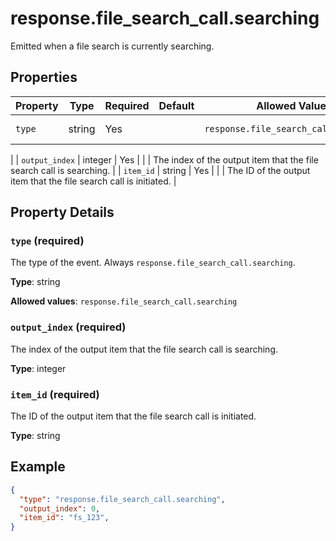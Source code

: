# response.file_search_call.searching

Emitted when a file search is currently searching.

## Properties

| Property | Type | Required | Default | Allowed Values | Description |
| -------- | ---- | -------- | ------- | -------------- | ----------- |
| `type` | string | Yes |  | `response.file_search_call.searching` | The type of the event. Always `response.file_search_call.searching`.
 |
| `output_index` | integer | Yes |  |  | The index of the output item that the file search call is searching.
 |
| `item_id` | string | Yes |  |  | The ID of the output item that the file search call is initiated.
 |

## Property Details

### `type` (required)

The type of the event. Always `response.file_search_call.searching`.


**Type**: string

**Allowed values**: `response.file_search_call.searching`

### `output_index` (required)

The index of the output item that the file search call is searching.


**Type**: integer

### `item_id` (required)

The ID of the output item that the file search call is initiated.


**Type**: string

## Example

```json
{
  "type": "response.file_search_call.searching",
  "output_index": 0,
  "item_id": "fs_123",
}

```

